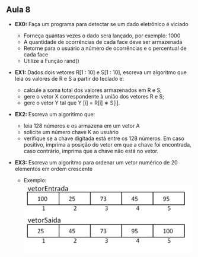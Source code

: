 ## Aula 8

- __EX0:__ Faça um programa para detectar se um dado eletrônico é viciado
  - Forneça quantas vezes o dado será lançado, por exemplo: 1000
  - A quantidade de ocorrências de cada face deve ser armazenada
  - Retorne para o usuário a número de ocorrências e o percentual de cada face
  - Utilize a Função rand()


- __EX1:__ Dados dois vetores R[1 : 10] e S[1 : 10], escreva um algoritmo que leia os valores de R e S a partir do teclado e:
  - calcule a soma total dos valores armazenados em R e S;
  - gere o vetor X correspondente à união dos vetores R e S;
  - gere o vetor Y tal que Y [i] = R[i] ∗ S[i].

- __EX2:__ Escreva um algoritimo que:
  - leia 128 números e os armazena em um vetor A
  - solicite um número chave K ao usuário
  - verifique se a chave digitada está entre os 128 números. Em caso positivo, imprima a posição do vetor em que a chave foi encontrada, caso contrário, imprima que a chave não está no vetor.

- __EX3:__ Escreva um algoritmo para ordenar um vetor numérico de 20 elementos em ordem crescente
  - Exemplo:
    ![Imagem do exemplo](/Aula8/ex3ex.png)
